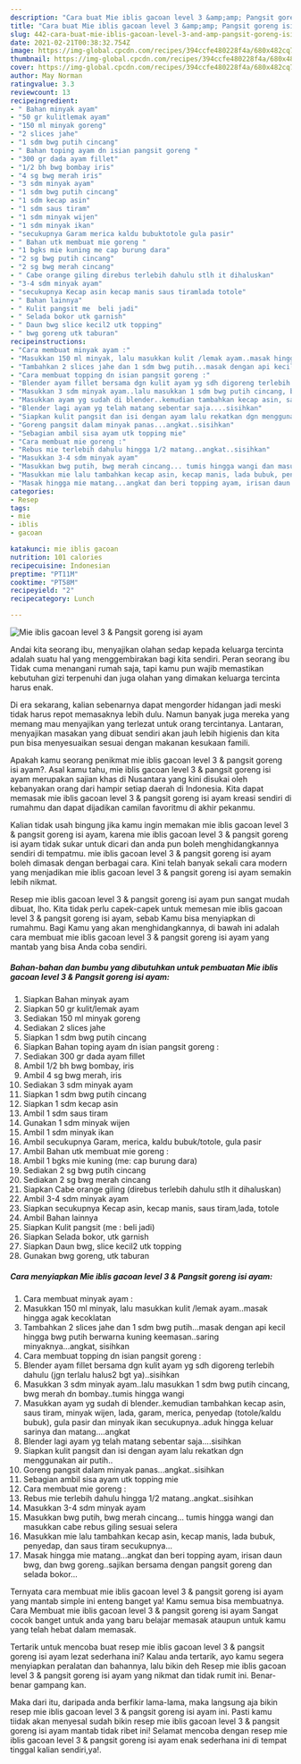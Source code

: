 ```yaml
---
description: "Cara buat Mie iblis gacoan level 3 &amp;amp; Pangsit goreng isi ayam yang enak dan Mudah Dibuat"
title: "Cara buat Mie iblis gacoan level 3 &amp;amp; Pangsit goreng isi ayam yang enak dan Mudah Dibuat"
slug: 442-cara-buat-mie-iblis-gacoan-level-3-and-amp-pangsit-goreng-isi-ayam-yang-enak-dan-mudah-dibuat
date: 2021-02-21T00:38:32.754Z
image: https://img-global.cpcdn.com/recipes/394ccfe480228f4a/680x482cq70/mie-iblis-gacoan-level-3-pangsit-goreng-isi-ayam-foto-resep-utama.jpg
thumbnail: https://img-global.cpcdn.com/recipes/394ccfe480228f4a/680x482cq70/mie-iblis-gacoan-level-3-pangsit-goreng-isi-ayam-foto-resep-utama.jpg
cover: https://img-global.cpcdn.com/recipes/394ccfe480228f4a/680x482cq70/mie-iblis-gacoan-level-3-pangsit-goreng-isi-ayam-foto-resep-utama.jpg
author: May Norman
ratingvalue: 3.3
reviewcount: 13
recipeingredient:
- " Bahan minyak ayam"
- "50 gr kulitlemak ayam"
- "150 ml minyak goreng"
- "2 slices jahe"
- "1 sdm bwg putih cincang"
- " Bahan toping ayam dn isian pangsit goreng "
- "300 gr dada ayam fillet"
- "1/2 bh bwg bombay iris"
- "4 sg bwg merah iris"
- "3 sdm minyak ayam"
- "1 sdm bwg putih cincang"
- "1 sdm kecap asin"
- "1 sdm saus tiram"
- "1 sdm minyak wijen"
- "1 sdm minyak ikan"
- "secukupnya Garam merica kaldu bubuktotole gula pasir"
- " Bahan utk membuat mie goreng "
- "1 bgks mie kuning me cap burung dara"
- "2 sg bwg putih cincang"
- "2 sg bwg merah cincang"
- " Cabe orange giling direbus terlebih dahulu stlh it dihaluskan"
- "3-4 sdm minyak ayam"
- "secukupnya Kecap asin kecap manis saus tiramlada totole"
- " Bahan lainnya"
- " Kulit pangsit me  beli jadi"
- " Selada bokor utk garnish"
- " Daun bwg slice kecil2 utk topping"
- " bwg goreng utk taburan"
recipeinstructions:
- "Cara membuat minyak ayam :"
- "Masukkan 150 ml minyak, lalu masukkan kulit /lemak ayam..masak hingga agak kecoklatan"
- "Tambahkan 2 slices jahe dan 1 sdm bwg putih...masak dengan api kecil hingga bwg putih berwarna kuning keemasan..saring minyaknya...angkat, sisihkan"
- "Cara membuat topping dn isian pangsit goreng :"
- "Blender ayam fillet bersama dgn kulit ayam yg sdh digoreng terlebih dahulu (jgn terlalu halus2 bgt ya)..sisihkan"
- "Masukkan 3 sdm minyak ayam..lalu masukkan 1 sdm bwg putih cincang, bwg merah dn bombay..tumis hingga wangi"
- "Masukkan ayam yg sudah di blender..kemudian tambahkan kecap asin, saus tiram, minyak wijen, lada, garam, merica, penyedap (totole/kaldu bubuk), gula pasir dan minyak ikan secukupnya..aduk hingga keluar sarinya dan matang....angkat"
- "Blender lagi ayam yg telah matang sebentar saja....sisihkan"
- "Siapkan kulit pangsit dan isi dengan ayam lalu rekatkan dgn menggunakan air putih.."
- "Goreng pangsit dalam minyak panas...angkat..sisihkan"
- "Sebagian ambil sisa ayam utk topping mie"
- "Cara membuat mie goreng :"
- "Rebus mie terlebih dahulu hingga 1/2 matang..angkat..sisihkan"
- "Masukkan 3-4 sdm minyak ayam"
- "Masukkan bwg putih, bwg merah cincang... tumis hingga wangi dan masukkan cabe rebus giling sesuai selera"
- "Masukkan mie lalu tambahkan kecap asin, kecap manis, lada bubuk, penyedap, dan saus tiram secukupnya..."
- "Masak hingga mie matang...angkat dan beri topping ayam, irisan daun bwg, dan bwg goreng..sajikan bersama dengan pangsit goreng dan selada bokor..."
categories:
- Resep
tags:
- mie
- iblis
- gacoan

katakunci: mie iblis gacoan 
nutrition: 101 calories
recipecuisine: Indonesian
preptime: "PT11M"
cooktime: "PT58M"
recipeyield: "2"
recipecategory: Lunch

---
```



![Mie iblis gacoan level 3 &amp; Pangsit goreng isi ayam](https://img-global.cpcdn.com/recipes/394ccfe480228f4a/680x482cq70/mie-iblis-gacoan-level-3-pangsit-goreng-isi-ayam-foto-resep-utama.jpg)

Andai kita seorang ibu, menyajikan olahan sedap kepada keluarga tercinta adalah suatu hal yang menggembirakan bagi kita sendiri. Peran seorang ibu Tidak cuma menangani rumah saja, tapi kamu pun wajib memastikan kebutuhan gizi terpenuhi dan juga olahan yang dimakan keluarga tercinta harus enak.

Di era  sekarang, kalian sebenarnya dapat mengorder hidangan jadi meski tidak harus repot memasaknya lebih dulu. Namun banyak juga mereka yang memang mau menyajikan yang terlezat untuk orang tercintanya. Lantaran, menyajikan masakan yang dibuat sendiri akan jauh lebih higienis dan kita pun bisa menyesuaikan sesuai dengan makanan kesukaan famili. 



Apakah kamu seorang penikmat mie iblis gacoan level 3 &amp; pangsit goreng isi ayam?. Asal kamu tahu, mie iblis gacoan level 3 &amp; pangsit goreng isi ayam merupakan sajian khas di Nusantara yang kini disukai oleh kebanyakan orang dari hampir setiap daerah di Indonesia. Kita dapat memasak mie iblis gacoan level 3 &amp; pangsit goreng isi ayam kreasi sendiri di rumahmu dan dapat dijadikan camilan favoritmu di akhir pekanmu.

Kalian tidak usah bingung jika kamu ingin memakan mie iblis gacoan level 3 &amp; pangsit goreng isi ayam, karena mie iblis gacoan level 3 &amp; pangsit goreng isi ayam tidak sukar untuk dicari dan anda pun boleh menghidangkannya sendiri di tempatmu. mie iblis gacoan level 3 &amp; pangsit goreng isi ayam boleh dimasak dengan berbagai cara. Kini telah banyak sekali cara modern yang menjadikan mie iblis gacoan level 3 &amp; pangsit goreng isi ayam semakin lebih nikmat.

Resep mie iblis gacoan level 3 &amp; pangsit goreng isi ayam pun sangat mudah dibuat, lho. Kita tidak perlu capek-capek untuk memesan mie iblis gacoan level 3 &amp; pangsit goreng isi ayam, sebab Kamu bisa menyiapkan di rumahmu. Bagi Kamu yang akan menghidangkannya, di bawah ini adalah cara membuat mie iblis gacoan level 3 &amp; pangsit goreng isi ayam yang mantab yang bisa Anda coba sendiri.

<!--inarticleads1-->

##### Bahan-bahan dan bumbu yang dibutuhkan untuk pembuatan Mie iblis gacoan level 3 &amp; Pangsit goreng isi ayam:

1. Siapkan  Bahan minyak ayam
1. Siapkan 50 gr kulit/lemak ayam
1. Sediakan 150 ml minyak goreng
1. Sediakan 2 slices jahe
1. Siapkan 1 sdm bwg putih cincang
1. Siapkan  Bahan toping ayam dn isian pangsit goreng :
1. Sediakan 300 gr dada ayam fillet
1. Ambil 1/2 bh bwg bombay, iris
1. Ambil 4 sg bwg merah, iris
1. Sediakan 3 sdm minyak ayam
1. Siapkan 1 sdm bwg putih cincang
1. Siapkan 1 sdm kecap asin
1. Ambil 1 sdm saus tiram
1. Gunakan 1 sdm minyak wijen
1. Ambil 1 sdm minyak ikan
1. Ambil secukupnya Garam, merica, kaldu bubuk/totole, gula pasir
1. Ambil  Bahan utk membuat mie goreng :
1. Ambil 1 bgks mie kuning (me: cap burung dara)
1. Sediakan 2 sg bwg putih cincang
1. Sediakan 2 sg bwg merah cincang
1. Siapkan  Cabe orange giling (direbus terlebih dahulu stlh it dihaluskan)
1. Ambil 3-4 sdm minyak ayam
1. Siapkan secukupnya Kecap asin, kecap manis, saus tiram,lada, totole
1. Ambil  Bahan lainnya
1. Siapkan  Kulit pangsit (me : beli jadi)
1. Siapkan  Selada bokor, utk garnish
1. Siapkan  Daun bwg, slice kecil2 utk topping
1. Gunakan  bwg goreng, utk taburan




<!--inarticleads2-->

##### Cara menyiapkan Mie iblis gacoan level 3 &amp; Pangsit goreng isi ayam:

1. Cara membuat minyak ayam :
1. Masukkan 150 ml minyak, lalu masukkan kulit /lemak ayam..masak hingga agak kecoklatan
1. Tambahkan 2 slices jahe dan 1 sdm bwg putih...masak dengan api kecil hingga bwg putih berwarna kuning keemasan..saring minyaknya...angkat, sisihkan
1. Cara membuat topping dn isian pangsit goreng :
1. Blender ayam fillet bersama dgn kulit ayam yg sdh digoreng terlebih dahulu (jgn terlalu halus2 bgt ya)..sisihkan
1. Masukkan 3 sdm minyak ayam..lalu masukkan 1 sdm bwg putih cincang, bwg merah dn bombay..tumis hingga wangi
1. Masukkan ayam yg sudah di blender..kemudian tambahkan kecap asin, saus tiram, minyak wijen, lada, garam, merica, penyedap (totole/kaldu bubuk), gula pasir dan minyak ikan secukupnya..aduk hingga keluar sarinya dan matang....angkat
1. Blender lagi ayam yg telah matang sebentar saja....sisihkan
1. Siapkan kulit pangsit dan isi dengan ayam lalu rekatkan dgn menggunakan air putih..
1. Goreng pangsit dalam minyak panas...angkat..sisihkan
1. Sebagian ambil sisa ayam utk topping mie
1. Cara membuat mie goreng :
1. Rebus mie terlebih dahulu hingga 1/2 matang..angkat..sisihkan
1. Masukkan 3-4 sdm minyak ayam
1. Masukkan bwg putih, bwg merah cincang... tumis hingga wangi dan masukkan cabe rebus giling sesuai selera
1. Masukkan mie lalu tambahkan kecap asin, kecap manis, lada bubuk, penyedap, dan saus tiram secukupnya...
1. Masak hingga mie matang...angkat dan beri topping ayam, irisan daun bwg, dan bwg goreng..sajikan bersama dengan pangsit goreng dan selada bokor...




Ternyata cara membuat mie iblis gacoan level 3 &amp; pangsit goreng isi ayam yang mantab simple ini enteng banget ya! Kamu semua bisa membuatnya. Cara Membuat mie iblis gacoan level 3 &amp; pangsit goreng isi ayam Sangat cocok banget untuk anda yang baru belajar memasak ataupun untuk kamu yang telah hebat dalam memasak.

Tertarik untuk mencoba buat resep mie iblis gacoan level 3 &amp; pangsit goreng isi ayam lezat sederhana ini? Kalau anda tertarik, ayo kamu segera menyiapkan peralatan dan bahannya, lalu bikin deh Resep mie iblis gacoan level 3 &amp; pangsit goreng isi ayam yang nikmat dan tidak rumit ini. Benar-benar gampang kan. 

Maka dari itu, daripada anda berfikir lama-lama, maka langsung aja bikin resep mie iblis gacoan level 3 &amp; pangsit goreng isi ayam ini. Pasti kamu tiidak akan menyesal sudah bikin resep mie iblis gacoan level 3 &amp; pangsit goreng isi ayam mantab tidak ribet ini! Selamat mencoba dengan resep mie iblis gacoan level 3 &amp; pangsit goreng isi ayam enak sederhana ini di tempat tinggal kalian sendiri,ya!.

